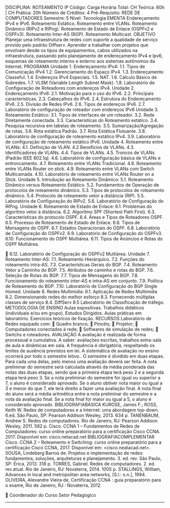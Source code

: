 DISCIPLINA: ROTEAMENTO IP 
Código: 
Carga Horária Total: CH Teórica: 60h | CH Prática: 20h 
Número de Créditos: 4 
Pré-Requisito: REDE DE COMPUTADORES 
Semestre: 5 
Nível: Tecnologia 
EMENTA 
Endereçamento IPv4 e IPv6. Roteamento Estático. Roteamento entre VLANs. Roteamento Dinâmico 
(RIPv2 e RIPng). Roteamento de Estado de Enlace (OSPFv2 e OSPFv3). Roteamento Inter-AS (BGP). 
Roteamento Multicast. 
OBJETIVO 
Planejar uma infraestrutura de redes com suporte a qualidade de serviço provido pelo padrão Diffserv. 
Aprender a trabalhar com projetos que envolvam desde os tipos de equipamentos, cabos utilizados na 
infraestrutura, passando pelo planejamento de endereçamento IPv4 e Ipv6, esquemas de roteamento 
interno e externo aos sistemas autônomos da Internet. 
PROGRAMA 
Unidade 1. Endereçamento IPv4: 1.1. Tipos de Comunicação IPv4 1.2. Gerenciamento do Espaço IPv4. 
1.3. Endereçamento Classeful. 1.4. Endereços IPv4 Especiais. 1.5. NAT. 1.6. Cálculo Básico de Subredes. 
1.7. VLSM (Variable Length Subnet Mask). 1.8. Laboratório de Configuração de Roteadores com endereços 
IPv4. 
Unidade 2. Endereçamento IPv6: 2.1. Motivação para o uso do IPv6. 2.2. Principais características. 2.3. 
Cabeçalhos do IPv6. 2.4. Estrutura do Endereçamento IPv6. 2.5. Divisão de Redes IPv6. 2.6. Tipos de 
endereços IPv6. 2.7. Laboratório de configuração de roteador com endereços IPv6 
Unidade 3. Roteamento Estático: 3.1. Tipos de interfaces de um roteador. 3.2. Rede Diretamente 
conectada. 3.3. Características do Roteamento estático. 3.4. Pesquisa recursiva em tabelas de roteamento. 
3.5. Sumarização/Agregação de rotas. 3.6. Rota estática Padrão. 3.7. Rota Estática Flutuante. 3.8. 
Laboratório de configuração de roteamento estático IPv4. 3.9. Laboratório de configuração de roteamento 
estático IPv6. 
Unidade 4. Roteamento entre VLANs: 4.1. Definição de VLAN. 4.2 Benefícios de VLANs. 4.3. 
Identificadores de VLANs. 4.4. Tipos de VLANs. 4.5. Troncos de VLANs (Padrão IEEE 802.1q). 4.6. 
Laboratório de configuração básica de VLANs e entroncamento. 4.7. Roteamento entre VLANs Tradicional. 
4.8. Roteamento entre VLANs Router on stick. 4.9. Roteamento entre VLANs com Switch Multicamada. 
4.10. Laboratório de roteamento entre VLANs Router on a Stick. 
Unidade 5. Introdução ao Roteamento Dinâmico: 5.1. Roteamento Dinâmico versus Roteamento Estático. 
5.2. Fundamentos de Operação de protocolos de roteamento dinâmico. 5.3. Tipos de protocolos de 
roteamento dinâmico. 5.4. Protocolo de roteamento vetor a distância (RIP). 5.5. Laboratório de 
Configuração do RIPv2. 5.6. Laboratório de Configuração do RIPng. 
Unidade 6. Roteamento de Estado de Enlace: 6.1. Problemas do algoritmo vetor à distância. 6.2. Algoritmo 
SPF (Shortest Path First). 6.3. Características do protocolo OSPF. 6.4. Áreas e Tipos de Roteadores OSPF. 
6.5. Processo de Roteamento de Estado de Enlace. 6.6. Tipos de Mensagens do OSPF. 6.7. Estados 
Operacionais do OSPF. 6.8. Laboratório de Configuração do OSPFv2. 6.9. Laboratório de Configuração do 
OSPFv3. 6.10. Funcionamento do OSPF Multiárea. 6.11. Tipos de Anúncios e Rotas do OSPF Multiárea. 


6.12. Laboratório de Configuração do OSPFv2 Multiárea. 
Unidade 7. Roteamento Inter-AS: 7.1. Roteamento Hierárquico. 7.2. Funções do roteamento intra-AS. 7.3. 
Características Gerais do BGP. 7.4. Roteamento Vetor a Caminho do BGP. 7.5. Atributos de caminho e 
rotas do BGP. 7.6. Seleção de Rotas do BGP. 7.7. Tipos de Mensagens do BGP. 7.8. Funcionamento do 
roteamento inter-AS e intra-AS em conjunto. 7.9. Política de Roteamento do BGP. 7.10. Laboratório de 
Configuração do BGP Single Homed. 
Unidade 8. Redes Multimidia: 8.1. Aplicação de Redes Multimidia 8.2. Dimensionando redes do melhor 
esforço 8.3. Fornecendo múltiplas classes de serviço 8.4. DiffServ 8.5 Laboratório de Classificação de 
tráfego. 
METODOLOGIA DE ENSINO 
Aulas expositivas. Trabalhos didáticos (individuais e/ou em grupo). Estudos Dirigidos. Aulas práticas em 
laboratório. Exercícios teóricos de fixação. 
RECURSOS 
Laboratório de Redes equipado com: 
 
Quadro branco; 
 
Pincéis; 
 
Projetor; 
 
Computadores conectados à rede; 
 
Softwares de simulação de redes; 
 
Switchs e roteadores. 
AVALIAÇÃO 
A avaliação é realizada de forma processual e cumulativa. A saber: avaliações escritas, trabalhos extra-sala 
de aula e dinâmicas em sala. A frequência é obrigatória, respeitando os limites de ausência previstos em 
lei. A sistemática de avaliação no ensino ocorrerá por todo o semestre letivo.. O semestre é dividido em 
duas etapas. Para cada uma delas, pelo menos uma avaliação deverá ser feita. A nota preliminar do 
semestre será calculada através da média ponderada das notas das duas etapas, sendo que a primeira 
etapa terá peso 2 e a segunda etapa terá peso 3. Se a nota preliminar do semestre for igual ou superior a 
7, o aluno é considerado aprovado. Se o aluno obtiver nota maior ou igual a 3 e menor do que 7, ele terá 
direito a fazer uma avaliação final. A nota final do aluno será a média aritmética entre a nota preliminar do 
semestre e a nota da avaliação final. Se a nota final for maior ou igual a 5, o aluno é considerado aprovado. 
BIBLIOGRAFIABÁSICA 
KUROSE, James F.; ROSS, Keith W. Redes de computadores e a Internet: uma abordagem top-down. 
6.ed. São Paulo, SP: Pearson Addison Wesley, 2013. 634 p. 
TANENBAUM, Andrew S. Redes de computadores. Rio de Janeiro, RJ: Pearson Addison Wesley, 2011. 
582 p. 
Cisco. CCNA 1 – Fundamentos de Redes de Computadores: curso online preparatório para a 
certificação Cisco CCNA. 2017. Disponível em: cisco.netacad.net 
BIBLIOGRAFIACOMPLEMENTAR 
Cisco. CCNA 2 – Roteamento e Switching: curso online preparatório para a certificação Cisco CCNA, 
2017. Disponível em: <cisco.neatacad.net>. 
SOUSA, Lindeberg Barros de. Projetos e implementação de redes: fundamentos, soluções, 
arquiteturas e planejamento. 3. ed. rev. São Paulo, SP: Érica, 2013. 318 p. 
TORRES, Gabriel. Redes de computadores. 2. ed. rev.atual. Rio de Janeiro, RJ: Novaterra, 2014. 1005 p. 
STALLINGS, William, Advances in local and metropolitan area networks, [S.l.: s.n.], 1994. 
OLIVEIRA, Alexandre Vieira de, Certificação CCNA : guia preparatório para o exame, Rio de Janeiro, RJ 
: Novaterra, 2012. 


Coordenador do Curso Setor Pedagógico 
_______________________ ___________________________ 


